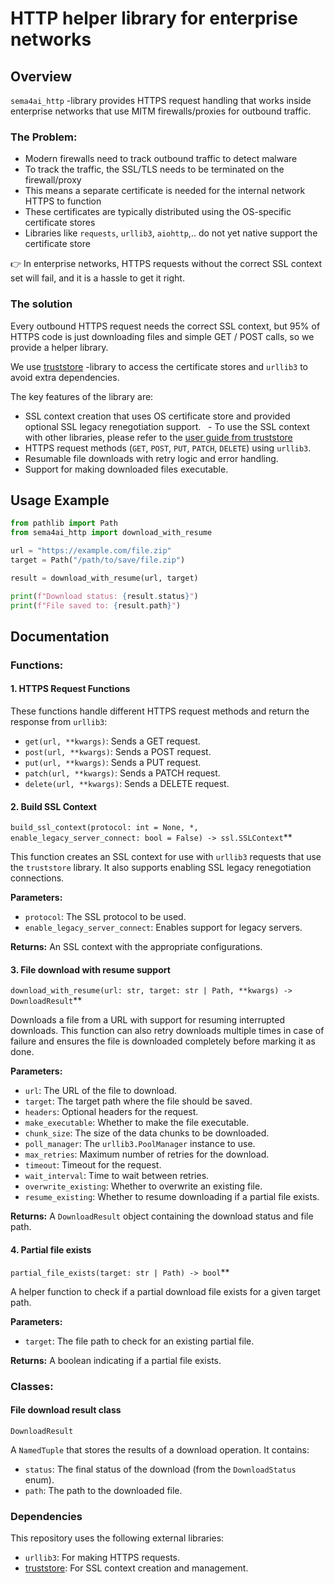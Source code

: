# HTTP helper library for enterprise networks

## Overview

`sema4ai_http` -library provides HTTPS request handling that works inside enterprise networks that use MITM firewalls/proxies for outbound traffic.

### The Problem:

- Modern firewalls need to track outbound traffic to detect malware
- To track the traffic, the SSL/TLS needs to be terminated on the firewall/proxy
- This means a separate certificate is needed for the internal network HTTPS to function
- These certificates are typically distributed using the OS-specific certificate stores
- Libraries like `requests`, `urllib3`, `aiohttp`,.. do not yet native support the certificate store

👉 In enterprise networks, HTTPS requests without the correct SSL context set will fail, and it is a hassle to get it right.

### The solution

Every outbound HTTPS request needs the correct SSL context, but 95% of HTTPS code is just downloading files and simple GET / POST calls, so we provide a helper library.

We use [truststore](https://pypi.org/project/truststore/) -library to access the certificate stores and `urllib3` to avoid extra dependencies.

The key features of the library are:

- SSL context creation that uses OS certificate store and provided optional SSL legacy renegotiation support.
    - To use the SSL context with other libraries, please refer to the [user guide from truststore](https://truststore.readthedocs.io/en/latest/#user-guide)
- HTTPS request methods (`GET`, `POST`, `PUT`, `PATCH`, `DELETE`) using `urllib3`.
- Resumable file downloads with retry logic and error handling.
- Support for making downloaded files executable.

## Usage Example

```python
from pathlib import Path
from sema4ai_http import download_with_resume

url = "https://example.com/file.zip"
target = Path("/path/to/save/file.zip")

result = download_with_resume(url, target)

print(f"Download status: {result.status}")
print(f"File saved to: {result.path}")
```

## Documentation

### Functions:

#### 1. HTTPS Request Functions

These functions handle different HTTPS request methods and return the response from `urllib3`:

- `get(url, **kwargs)`: Sends a GET request.
- `post(url, **kwargs)`: Sends a POST request.
- `put(url, **kwargs)`: Sends a PUT request.
- `patch(url, **kwargs)`: Sends a PATCH request.
- `delete(url, **kwargs)`: Sends a DELETE request.

#### 2. Build SSL Context

`build_ssl_context(protocol: int = None, *, enable_legacy_server_connect: bool = False) -> ssl.SSLContext`\*\*

This function creates an SSL context for use with `urllib3` requests that use the `truststore` library. It also supports enabling SSL legacy renegotiation connections.

**Parameters:**

- `protocol`: The SSL protocol to be used.
- `enable_legacy_server_connect`: Enables support for legacy servers.

**Returns:** An SSL context with the appropriate configurations.

#### 3. File download with resume support

`download_with_resume(url: str, target: str | Path, **kwargs) -> DownloadResult`\*\*

Downloads a file from a URL with support for resuming interrupted downloads. This function can also retry downloads multiple times in case of failure and ensures the file is downloaded completely before marking it as done.

**Parameters:**

- `url`: The URL of the file to download.
- `target`: The target path where the file should be saved.
- `headers`: Optional headers for the request.
- `make_executable`: Whether to make the file executable.
- `chunk_size`: The size of the data chunks to be downloaded.
- `poll_manager`: The `urllib3.PoolManager` instance to use.
- `max_retries`: Maximum number of retries for the download.
- `timeout`: Timeout for the request.
- `wait_interval`: Time to wait between retries.
- `overwrite_existing`: Whether to overwrite an existing file.
- `resume_existing`: Whether to resume downloading if a partial file exists.

**Returns:** A `DownloadResult` object containing the download status and file path.

#### 4. Partial file exists

`partial_file_exists(target: str | Path) -> bool`\*\*

A helper function to check if a partial download file exists for a given target path.

**Parameters:**

- `target`: The file path to check for an existing partial file.

**Returns:** A boolean indicating if a partial file exists.

### Classes:

#### File download result class

`DownloadResult`

A `NamedTuple` that stores the results of a download operation. It contains:

- `status`: The final status of the download (from the `DownloadStatus` enum).
- `path`: The path to the downloaded file.

### Dependencies

This repository uses the following external libraries:

- `urllib3`: For making HTTPS requests.
- [truststore](https://pypi.org/project/truststore/): For SSL context creation and management.
